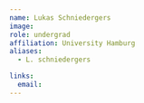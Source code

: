 ```yaml
---
name: Lukas Schniedergers
image: 
role: undergrad
affiliation: University Hamburg
aliases:
  - L. schniedergers

links:
  email: 
---
```



